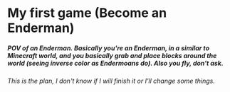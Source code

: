 <h1>My first game (Become an Enderman)</h1>

<h5>POV of an Enderman. Basically you're an Enderman, in a similar to Minecraft world, and you basically grab and place blocks around the world (seeing inverse color as Endermoans do). Also you fly, don't ask.</h5>
<h6>This is the plan, I don't know if I will finish it or I'll change some things.</h6>
